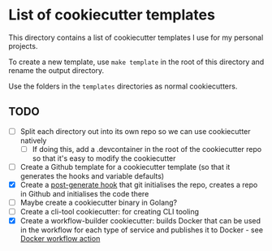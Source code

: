 # List of cookiecutter templates

This directory contains a list of cookiecutter templates I use for my personal projects.

To create a new template, use `make template` in the root of this directory and rename the output directory.

Use the folders in the `templates` directories as normal cookiecutters.

## TODO

- [ ] Split each directory out into its own repo so we can use cookiecutter natively
    - [ ] If doing this, add a .devcontainer in the root of the cookiecutter repo so that it's easy to modify the cookiecutter
- [ ] Create a Github template for a cookiecutter template (so that it generates the hooks and variable defaults)
- [x] Create a [post-generate hook](https://cookiecutter.readthedocs.io/en/stable/advanced/hooks.html) that git initialises the repo, creates a repo in Github and initialises the code there 
- [ ] Maybe create a cookiecutter binary in Golang?
- [ ] Create a cli-tool cookiecutter: for creating CLI tooling
- [x] Create a workflow-builder cookiecutter: builds Docker that can be used in the workflow for each type of service and publishes it to Docker - see [Docker workflow action](https://github.com/marketplace/actions/build-and-push-docker-images)